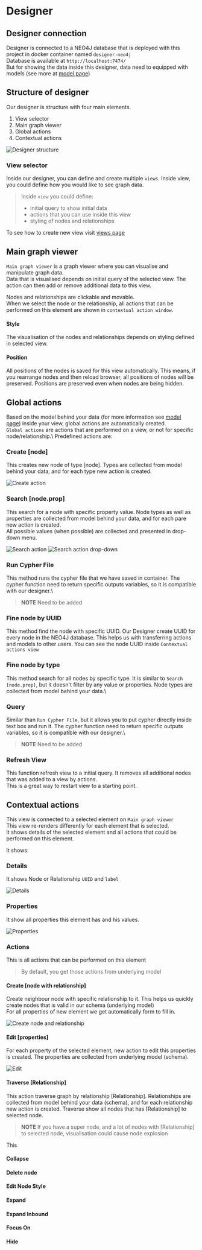 # Designer

## Designer connection 

Designer is connected to a NEO4J database that is deployed with this project in docker container named `designer-neo4j` \
Database is available at `http://localhost:7474/` \
But for showing the data inside this designer, data need to equipped with models (see more at [model page](Models.md)) 

## Structure of designer

Our designer is structure with four main elements.

1. View selector
2. Main graph viewer 
3. Global actions 
4. Contextual actions

![Designer structure](./images/designer_structure.png "Designer structure")

### View selector

Inside our designer, you can define and create multiple `views`. Inside view, you could define how you would like to see graph data. 
>Inside `view` you could define:
>- initial query to show initial data
>- actions that you can use inside this view
>- styling of nodes and relationships 

To see how to create new view visit [views page](Views.md)
## Main graph viewer

`Main graph viewer` is a graph viewer where you can visualise and manipulate graph data.\
Data that is visualised depends on initial query of the selected view. The action can then add or remove additional data to this view.

Nodes and relationships are clickable and movable.\
When we select the node or the relationship, all actions that can be performed on this element are shown in `contextual action window`. 
#### Style
The visualisation of the nodes and relationships depends on styling defined in selected view.
#### Position
All positions of the nodes is saved for this view automatically. This means, if you rearrange nodes and then reload browser, all positions of nodes will be preserved.
Positions are preserved even when nodes are being hidden.

## Global actions

Based on the model behind your data (for more information see [model page](Models.md)) inside your view, global actions are automatically created.\
`Global actions` are actions that are performed on a view, or not for specific node/relationship.\ 
Predefined actions are:

### Create [node]
This creates new node of type [node]. Types are collected from model behind your data, and for each type new action is created.

![Create action](./images/create_action.png "Create action")

### Search [node.prop]
This search for a node with specific property value. Node types as well as properties are collected from model behind your data, and for each pare new action is created.\
All possible values (when possible) are collected and presented in drop-down menu. 

![Search action](./images/search_action.png "Search action" ) ![Search action drop-down](./images/search_action_drop.png "Search action drop-down")

### Run Cypher File

This method runs the cypher file that we have saved in container. The cypher function need to return specific outputs variables, so it is compatible with our designer.\
> **NOTE** Need to be added

### Fine node by UUID

This method find the node with specific UUID. Our Designer create UUID for every node in the NEO4J database. This helps us with transferring actions and models to other users. 
You can see the node UUID inside `Contextual actions view`

### Fine node by type

This method search for all nodes by specific type. It is similar to `Search [node.prop]`, but it doesn't filter by any value or properties. Node types are collected from model behind your data.\

### Query

Similar than `Run Cypher File`, but it allows you to put cypher directly inside text box and run it. The cypher function need to return specific outputs variables, so it is compatible with our designer.\
> **NOTE** Need to be added
> 
### Refresh View

This function refresh view to a initial query. It removes all additional nodes that was added to a view by actions. \
This is a great way to restart view to a starting point. 

## Contextual actions

This view is connected to a selected element on `Main graph viewer`\
This view re-renders differently for each element that is selected.\
It shows details of the selected element and all actions that could be performed on this element. 

It shows:

### Details
It shows Node or Relationship `UUID` and `label` 

![Details](./images/detail.png "Details")

### Properties 
It show all properties this element has and his values. 

![Properties](./images/properties.png "Properties")

### Actions
This is all actions that can be performed on this element

> By default, you get those actions from underlying model 



#### Create [node with relationship]

Create neighbour node with specific relationship to it. This helps us quickly create nodes that is valid in our schema (underlying model)\
For all properties of new element we get automatically form to fill in.

![Create node and relationship](./images/create_action_c.png "Create node and relationship")

#### Edit [properties]

For each property of the selected element, new action to edit this properties is created. The properties are collected from underlying model (schema).

![Edit](./images/edit_prop.png "Edit")

#### Traverse [Relationship]

This action traverse graph by relationship [Relationship]. Relationships are collected from model behind your data (schema), and for each relationship new action is created.
Traverse show all nodes that has [Relationship] to selected node. 

> **NOTE** If you have a super node, and a lot of nodes with [Relationship] to selected node, visualisation could cause node explosion

This 

#### Collapse


#### Delete node

#### Edit Node Style

#### Expand

#### Expand Inbound

#### Focus On

#### Hide










